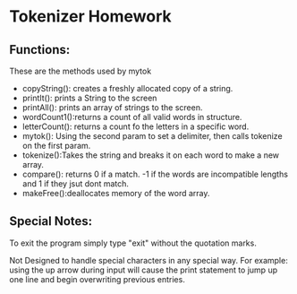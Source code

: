 # Tokenizer Homework

## Functions: 

These are the methods used by mytok

* copyString(): creates a freshly allocated copy of a string.
* printIt(): prints a String to the screen
* printAll(): prints an array of strings to the screen.
* wordCount1():returns a count of all valid words in structure.
* letterCount(): returns a count fo the letters in a specific word.
* mytok(): Using the second param to set a delimiter, then calls tokenize on the first param. 
* tokenize():Takes the string and breaks it on each word to make a new array.
* compare(): returns 0 if a match. -1 if the words are incompatible lengths and 1 if they jsut dont match. 
* makeFree():deallocates memory of the word array. 


## Special Notes:

To exit the program simply type "exit" without the quotation marks.

Not Designed to handle special characters in any special way. For example: using the up arrow during input will cause the print statement to jump up one line and begin overwriting previous entries.
